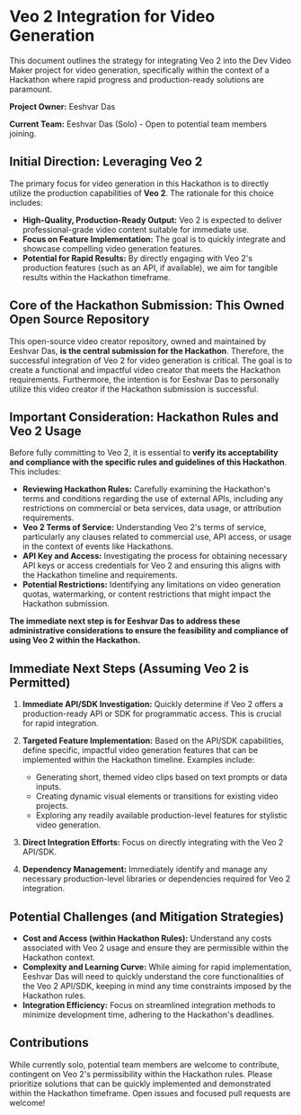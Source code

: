 # Veo 2 Integration for Video Generation

This document outlines the strategy for integrating Veo 2 into the Dev Video Maker project for video generation, specifically within the context of a Hackathon where rapid progress and production-ready solutions are paramount.

**Project Owner:** Eeshvar Das

**Current Team:** Eeshvar Das (Solo) - Open to potential team members joining.

## Initial Direction: Leveraging Veo 2

The primary focus for video generation in this Hackathon is to directly utilize the production capabilities of **Veo 2**. The rationale for this choice includes:

* **High-Quality, Production-Ready Output:** Veo 2 is expected to deliver professional-grade video content suitable for immediate use.
* **Focus on Feature Implementation:** The goal is to quickly integrate and showcase compelling video generation features.
* **Potential for Rapid Results:** By directly engaging with Veo 2's production features (such as an API, if available), we aim for tangible results within the Hackathon timeframe.

## Core of the Hackathon Submission: This Owned Open Source Repository

This open-source video creator repository, owned and maintained by Eeshvar Das, **is the central submission for the Hackathon**. Therefore, the successful integration of Veo 2 for video generation is critical. The goal is to create a functional and impactful video creator that meets the Hackathon requirements. Furthermore, the intention is for Eeshvar Das to personally utilize this video creator if the Hackathon submission is successful.

## Important Consideration: Hackathon Rules and Veo 2 Usage

Before fully committing to Veo 2, it is essential to **verify its acceptability and compliance with the specific rules and guidelines of this Hackathon**. This includes:

* **Reviewing Hackathon Rules:** Carefully examining the Hackathon's terms and conditions regarding the use of external APIs, including any restrictions on commercial or beta services, data usage, or attribution requirements.
* **Veo 2 Terms of Service:** Understanding Veo 2's terms of service, particularly any clauses related to commercial use, API access, or usage in the context of events like Hackathons.
* **API Key and Access:** Investigating the process for obtaining necessary API keys or access credentials for Veo 2 and ensuring this aligns with the Hackathon timeline and requirements.
* **Potential Restrictions:** Identifying any limitations on video generation quotas, watermarking, or content restrictions that might impact the Hackathon submission.

**The immediate next step is for Eeshvar Das to address these administrative considerations to ensure the feasibility and compliance of using Veo 2 within the Hackathon.**

## Immediate Next Steps (Assuming Veo 2 is Permitted)

1.  **Immediate API/SDK Investigation:** Quickly determine if Veo 2 offers a production-ready API or SDK for programmatic access. This is crucial for rapid integration.
2.  **Targeted Feature Implementation:** Based on the API/SDK capabilities, define specific, impactful video generation features that can be implemented within the Hackathon timeline. Examples include:

    * Generating short, themed video clips based on text prompts or data inputs.
    * Creating dynamic visual elements or transitions for existing video projects.
    * Exploring any readily available production-level features for stylistic video generation.
3.  **Direct Integration Efforts:** Focus on directly integrating with the Veo 2 API/SDK.
4.  **Dependency Management:** Immediately identify and manage any necessary production-level libraries or dependencies required for Veo 2 integration.

## Potential Challenges (and Mitigation Strategies)

* **Cost and Access (within Hackathon Rules):** Understand any costs associated with Veo 2 usage and ensure they are permissible within the Hackathon context.
* **Complexity and Learning Curve:** While aiming for rapid implementation, Eeshvar Das will need to quickly understand the core functionalities of the Veo 2 API/SDK, keeping in mind any time constraints imposed by the Hackathon rules.
* **Integration Efficiency:** Focus on streamlined integration methods to minimize development time, adhering to the Hackathon's deadlines.

## Contributions

While currently solo, potential team members are welcome to contribute, contingent on Veo 2's permissibility within the Hackathon rules. Please prioritize solutions that can be quickly implemented and demonstrated within the Hackathon timeframe. Open issues and focused pull requests are welcome!
